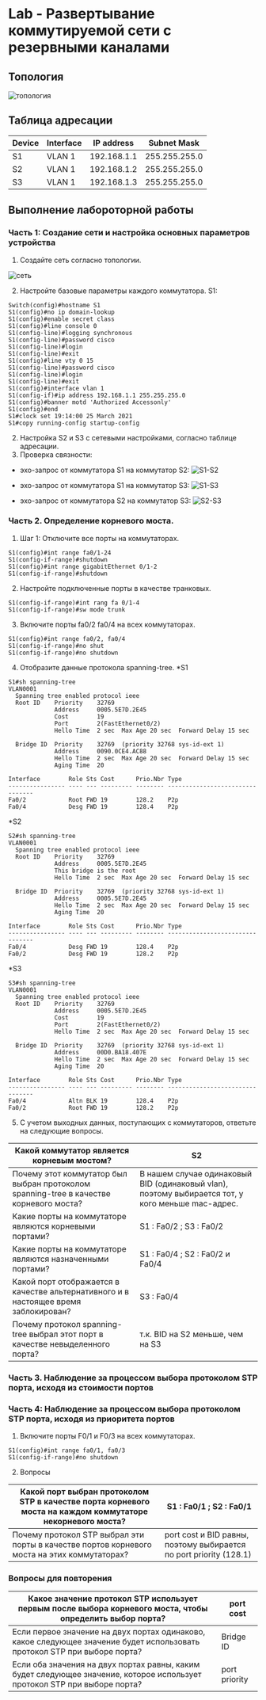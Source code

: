 # Lab - Развертывание коммутируемой сети с резервными каналами

## Топология

![топология](https://user-images.githubusercontent.com/5254857/115736717-2bc8cf80-a394-11eb-9ab7-95bb6703e269.PNG)


## Таблица адресации

| Device | Interface | IP address   | Subnet Mask   |
| ------ | --------- | ------------ | ------------- |
| S1     | VLAN 1    | 192.168.1.1  | 255.255.255.0 |
| S2     | VLAN 1    | 192.168.1.2  | 255.255.255.0 |
| S3     | VLAN 1    | 192.168.1.3  | 255.255.255.0 | 


## Выполнение лабороторной работы
### Часть 1: 	Создание сети и настройка основных параметров устройства
1. Создайте сеть согласно топологии.

![сеть](https://user-images.githubusercontent.com/5254857/115738232-8a427d80-a395-11eb-85bf-9898294142db.png)

2. Настройте базовые параметры каждого коммутатора.
S1:

```
Switch(config)#hostname S1
S1(config)#no ip domain-lookup
S1(config)#enable secret class
S1(config)#line console 0
S1(config-line)#logging synchronous 
S1(config-line)#password cisco
S1(config-line)#login
S1(config-line)#exit
S1(config)#line vty 0 15
S1(config-line)#password cisco
S1(config-line)#login
S1(config-line)#exit
S1(config)#interface vlan 1
S1(config-if)#ip address 192.168.1.1 255.255.255.0
S1(config)#banner motd 'Authorized Accessonly'
S1(config)#end
S1#clock set 19:14:00 25 March 2021
S1#copy running-config startup-config 
```
2. Настройка S2 и S3 с сетевыми настройками, согласно таблице адресации.
3. Проверка связности:
* эхо-запрос от коммутатора S1 на коммутатор S2:
![S1-S2](https://user-images.githubusercontent.com/5254857/115741885-d2af6a80-a398-11eb-8b12-3100e4bbdd74.png)

* эхо-запрос от коммутатора S1 на коммутатор S3:
![S1-S3](https://user-images.githubusercontent.com/5254857/115741938-dcd16900-a398-11eb-8a9a-8cd1c8ab2f9e.png)

* эхо-запрос от коммутатора S2 на коммутатор S3:
![S2-S3](https://user-images.githubusercontent.com/5254857/115741958-e22eb380-a398-11eb-9ac9-f2a8eb534065.png)

### Часть 2. Определение корневого моста.
1. Шаг 1:	Отключите все порты на коммутаторах.
```
S1(config)#int range fa0/1-24
S1(config-if-range)#shutdown 
S1(config)#int range gigabitEthernet 0/1-2
S1(config-if-range)#shutdown
```
2.	Настройте подключенные порты в качестве транковых.
```
S1(config-if-range)#int rang fa 0/1-4
S1(config-if-range)#sw mode trunk 
``` 
3. Включите порты fa0/2 fa0/4 на всех коммутаторах.
```
S1(config)#int range fa0/2, fa0/4
S1(config-if-range)#no shut
S1(config-if-range)#no shutdown 
```
4. Отобразите данные протокола spanning-tree.
*S1
```
S1#sh spanning-tree 
VLAN0001
  Spanning tree enabled protocol ieee
  Root ID    Priority    32769
             Address     0005.5E7D.2E45
             Cost        19
             Port        2(FastEthernet0/2)
             Hello Time  2 sec  Max Age 20 sec  Forward Delay 15 sec

  Bridge ID  Priority    32769  (priority 32768 sys-id-ext 1)
             Address     0090.0CE4.AC88
             Hello Time  2 sec  Max Age 20 sec  Forward Delay 15 sec
             Aging Time  20

Interface        Role Sts Cost      Prio.Nbr Type
---------------- ---- --- --------- -------- --------------------------------
Fa0/2            Root FWD 19        128.2    P2p
Fa0/4            Desg FWD 19        128.4    P2p
```
*S2
```
S2#sh spanning-tree 
VLAN0001
  Spanning tree enabled protocol ieee
  Root ID    Priority    32769
             Address     0005.5E7D.2E45
             This bridge is the root
             Hello Time  2 sec  Max Age 20 sec  Forward Delay 15 sec

  Bridge ID  Priority    32769  (priority 32768 sys-id-ext 1)
             Address     0005.5E7D.2E45
             Hello Time  2 sec  Max Age 20 sec  Forward Delay 15 sec
             Aging Time  20

Interface        Role Sts Cost      Prio.Nbr Type
---------------- ---- --- --------- -------- --------------------------------
Fa0/4            Desg FWD 19        128.4    P2p
Fa0/2            Desg FWD 19        128.2    P2p
```
*S3
```
S3#sh spanning-tree 
VLAN0001
  Spanning tree enabled protocol ieee
  Root ID    Priority    32769
             Address     0005.5E7D.2E45
             Cost        19
             Port        2(FastEthernet0/2)
             Hello Time  2 sec  Max Age 20 sec  Forward Delay 15 sec

  Bridge ID  Priority    32769  (priority 32768 sys-id-ext 1)
             Address     00D0.BA18.407E
             Hello Time  2 sec  Max Age 20 sec  Forward Delay 15 sec
             Aging Time  20

Interface        Role Sts Cost      Prio.Nbr Type
---------------- ---- --- --------- -------- --------------------------------
Fa0/4            Altn BLK 19        128.4    P2p
Fa0/2            Root FWD 19        128.2    P2p
```
5. С учетом выходных данных, поступающих с коммутаторов, ответьте на следующие вопросы.

|Какой коммутатор является корневым мостом?                                             | S2
| --------------------------------------------------------------------------------------|--------  
|Почему этот коммутатор был выбран протоколом spanning-tree в качестве корневого моста? | В нашем случае одинаковый BID (одинаковый vlan), поэтому выбирается тот, у кого меньше mac-адрес.
|Какие порты на коммутаторе являются корневыми портами?                                 | S1 : Fa0/2 ; S3 : Fa0/2
|Какие порты на коммутаторе являются назначенными портами?                              | S1 : Fa0/4 ; S2 : Fa0/2 и Fa0/4
|Какой порт отображается в качестве альтернативного и в настоящее время заблокирован?   | S3 : Fa0/4
|Почему протокол spanning-tree выбрал этот порт в качестве невыделенного порта?         | т.к. BID на S2 меньше, чем на S3


### Часть 3. Наблюдение за процессом выбора протоколом STP порта, исходя из стоимости портов 
### Часть 4:	Наблюдение за процессом выбора протоколом STP порта, исходя из приоритета портов
1. Включите порты F0/1 и F0/3 на всех коммутаторах.
```
S1(config)#int range fa0/1, fa0/3
S1(config-if-range)#no shutdown
```
2. Вопросы

|Какой порт выбран протоколом STP в качестве порта корневого моста на каждом коммутаторе некорневого моста? | S1 : Fa0/1 ; S2 : Fa0/1
| ----------------------------------------------------------------------------------------------------------|-------- 
|Почему протокол STP выбрал эти порты в качестве портов корневого моста на этих коммутаторах?               | port cost и BID равны, поэтому выбирается по port priority (128.1)

###	Вопросы для повторения
|Какое значение протокол STP использует первым после выбора корневого моста, чтобы определить выбор порта?                 | port cost
| ------------------------------------------------------------------------------------------------------------------------ |-------- 
|Если первое значение на двух портах одинаково, какое следующее значение будет использовать протокол STP при выборе порта? | Bridge ID
|Если оба значения на двух портах равны, каким будет следующее значение, которое использует протокол STP при выборе порта? | port priority




